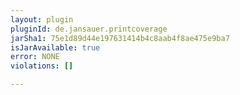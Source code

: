 ```yaml
---
layout: plugin
pluginId: de.jansauer.printcoverage
jarSha1: 75e1d89d44e197631414b4c8aab4f8ae475e9ba7
isJarAvailable: true
error: NONE
violations: []

---
```

